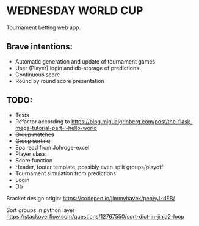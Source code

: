 # WEDNESDAY WORLD CUP

Tournament betting web app.

## Brave intentions:

 - Automatic generation and update of tournament games
 - User (Player) login and db-storage of predictions
 - Continuous score
 - Round by round score presentation
 
 ## TODO:
 
  - Tests
  - Refactor according to https://blog.miguelgrinberg.com/post/the-flask-mega-tutorial-part-i-hello-world 
  - ~~Group matches~~
  - ~~Group sorting~~
  - Epa read from Johroge-excel
  - Player class
  - Score function
  - Header, footer template, possibly even split groups/playoff
  - Tournament simulation from predictions
  - Login
  - Db


Bracket design origin:
https://codepen.io/jimmyhayek/pen/yJkdEB/

Sort groups in python layer
https://stackoverflow.com/questions/12767550/sort-dict-in-jinja2-loop



